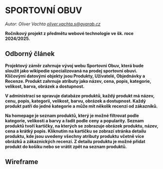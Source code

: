 # SPORTOVNÍ OBUV
*Autor: Oliver Vachta <a href="oliver.vachta.s@gyarab.cz">oliver.vachta.s@gyarab.cz</a>*

**Ročníkový projekt z předmětu webové technologie ve šk. roce 2024/2025.**
## Odborný článek
**Projektový záměr zahrnuje vývoj webu Sportovní Obuv, která bude sloužit jako wikipedie specializovaná na prodej sportovní obuvi. Klíčovými datovými objekty jsou Produkty, Uživatelé, Objednávky a Recenze. Produkt zahrnuje atributy jako název, cena, popis, kategorie, velikost, barva, obrázek a dostupnost.**

**V administraci se spravuje databáze produktů, každý produkt má název, cenu, popis, kategorii, velikost, barvu, obrázek a dostupnost. Každý produkt patří do jedné kategorie a může mít několik recenzí od zákazníků.**

**Na homepage je seznam produktů, který je možné filtrovat podle kategorie, velikosti a barvy a řadit podle ceny a popularity. Seznam produktů tvoří kartičky, na kterých se zobrazuje obrázek produktu, název, cena a krátký popis. Kliknutím na kartičku se zobrazí stránka detailu produktu, kde jsou uvedeny všechny atributy produktu včetně více obrázků a zákaznických recenzí. Z detailu produktu je možné přidat produkt do košíku nebo se vrátit zpět na seznam produktů.**
## Wireframe
